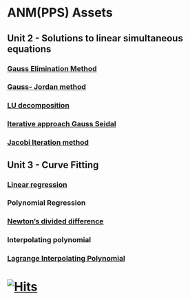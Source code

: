 # ANM(PPS) Assets
## Unit 2 - Solutions to linear simultaneous equations
### [Gauss Elimination Method](https://onlinemschool.com/math/assistance/equation/gaus/)

### [Gauss- Jordan method](https://atozmath.com/CONM/GaussEli.aspx?q=GE2&q1=2%602x%2B5y%3D16%3B3x%2By%3D11%60GE2%60%601.25&dm=D&dp=4&do=0)

### [LU decomposition](https://atozmath.com/MatrixEv.aspx?q=ludecomp)

### [Iterative approach Gauss Seidal](https://atozmath.com/CONM/GaussEli.aspx?q=GS2)
 
### [Jacobi Iteration method](https://atozmath.com/CONM/GaussEli.aspx?q=GJ2&q1=2%602x%2B5y%3D16%3B3x%2By%3D11%60GJ2%60%601.25&dm=D&dp=4&do=0)

## Unit 3 - Curve Fitting
### [Linear regression](https://www.socscistatistics.com/tests/regression/default.aspx)

### Polynomial Regression

### [Newton’s divided difference](https://atozmath.com/CONM/NumeDiff.aspx?q=DD)

### Interpolating polynomial

### [Lagrange Interpolating Polynomial](https://www.dcode.fr/lagrange-interpolating-polynomial)

# [![Hits](https://hits.seeyoufarm.com/api/count/incr/badge.svg?url=https%3A%2F%2Fgithub.com%2FRedop1189%2Fassets&count_bg=%2379C83D&title_bg=%23555555&icon=&icon_color=%23E7E7E7&title=Views&edge_flat=false)](https://hits.seeyoufarm.com)
